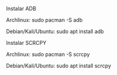 Instalar ADB

Archlinux: sudo pacman -S adb

Debian/Kali/Ubuntu: sudo apt install adb

Instalar SCRCPY

Archlinux: sudo pacman -S scrcpy

Debian/Kali/Ubuntu: sudo apt install scrcpy


